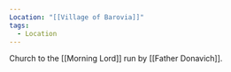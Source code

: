 ```yaml
---
Location: "[[Village of Barovia]]"
tags:
  - Location
---
```

Church to the [[Morning Lord]] run by [[Father Donavich]].